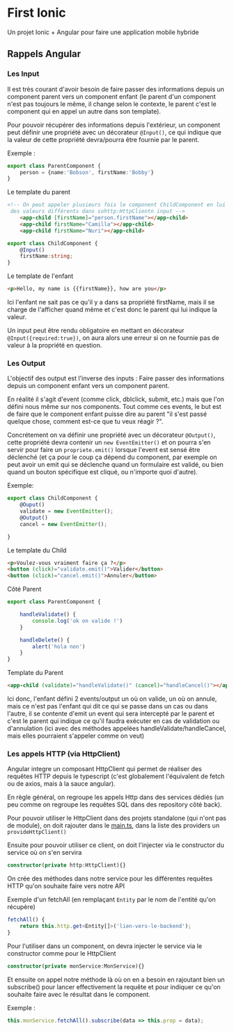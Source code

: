 # First Ionic

Un projet Ionic + Angular pour faire une application mobile hybride


## Rappels Angular
### Les Input
Il est très courant d'avoir besoin de faire passer des informations depuis un component parent vers un component enfant (le parent d'un component n'est pas toujours le même, il change selon le contexte, le parent c'est le component qui en appel un autre dans son template).

Pour pouvoir récupérer des informations depuis l'extérieur, un component peut définir une propriété avec un décorateur `@Input()`, ce qui indique que la valeur de cette propriété devra/pourra être fournie par le parent.

Exemple :
```ts
export class ParentComponent {
    person = {name:'Bobson', firstName:'Bobby'}
}
```
Le template du parent
```html
<!-- On peut appeler plusieurs fois le component ChildComponent en lui donnant
 des valeurs différents dans sohttp:HttpClientn input -->
    <app-child [firstName]="person.firstName"></app-child>
    <app-child firstName="Camilla"></app-child>
    <app-child firstName="Nuri"></app-child>
```

```ts
export class ChildComponent {
    @Input()
    firstName:string;
}
```
Le template de l'enfant
```html
<p>Hello, my name is {{firstName}}, how are you</p>
```
Ici l'enfant ne sait pas ce qu'il y a dans sa propriété firstName, mais il se charge de l'afficher quand même et c'est donc le parent qui lui indique la valeur.

Un input peut être rendu obligatoire en mettant en décorateur `@Input({required:true})`, on aura alors une erreur si on ne fournie pas de valeur à la propriété en question.

### Les Output
L'objectif des output est l'inverse des inputs : Faire passer des informations depuis un component enfant vers un component parent.

En réalité il s'agit d'event (comme click, dblclick, submit, etc.) mais que l'on défini nous même sur nos components. Tout comme ces events, le but est de faire que le component enfant puisse dire au parent "il s'est passé quelque chose, comment est-ce que tu veux réagir ?".

Concrétement on va définir une propriété avec un décorateur `@Output()`, cette propriété devra contenir un `new EventEmitter()` et on pourra s'en servir pour faire un `propriete.emit()` lorsque l'event est sensé être déclenché (et ça pour le coup ça dépend du component, par exemple on peut avoir un emit qui se déclenche quand un formulaire est validé, ou bien quand un bouton spécifique est cliqué, ou n'importe quoi d'autre).

Exemple: 
```ts
export class ChildComponent {
    @Ouput()
    validate = new EventEmitter();
    @Output()
    cancel = new EventEmitter();

}
```
Le template du Child
```html
<p>Voulez-vous vraiment faire ça ?</p>
<button (click)="validate.emit()">Valider</button>
<button (click)="cancel.emit()">Annuler</button>
```

Côté Parent
```ts
export class ParentComponent {

    handleValidate() {
        console.log('ok on valide !')
    }

    handleDelete() {
        alert('hola non')
    }
}
```
Template du Parent
```html
<app-child (validate)="handleValidate()" (cancel)="handleCancel()"></app-child>
```

Ici donc, l'enfant défini 2 events/output un où on valide, un où on annule, mais ce n'est pas l'enfant qui dit ce qui se passe dans un cas ou dans l'autre, il se contente d'emit un event qui sera intercepté par le parent et c'est le parent qui indique ce qu'il faudra exécuter en cas de validation ou d'annulation (ici avec des méthodes appelées handleValidate/handleCancel, mais elles pourraient s'appeler comme on veut)


### Les appels HTTP (via HttpClient)

Angular integre un composant HttpClient qui permet de réaliser des requêtes HTTP depuis le typescript (c'est globalement l'équivalent de fetch ou de axios, mais à la sauce angular).

En règle général, on regroupe les appels Http dans des services dédiés (un peu comme on regroupe les requêtes SQL dans des repository côté back).

Pour pouvoir utiliser le HttpClient dans des projets standalone (qui n'ont pas de module), on doit rajouter dans le [main.ts](src/main.ts), dans la liste des providers un `provideHttpClient()`

Ensuite pour pouvoir utiliser ce client, on doit l'injecter via le constructor du service où on s'en servira 
```ts
constructor(private http:HttpClient){}
```
On crée des méthodes dans notre service pour les différentes requêtes HTTP qu'on souhaite faire vers notre API

Exemple d'un fetchAll (en remplaçant `Entity` par le nom de l'entité qu'on récupère)
```ts
fetchAll() {
    return this.http.get<Entity[]>('lien-vers-le-backend');
}
```

Pour l'utiliser dans un component, on devra injecter le service via le constructor comme pour le HttpClient

```ts
constructor(private monService:MonService){}
```

Et ensuite on appel notre méthode là où on en a besoin en rajoutant bien un subscribe() pour lancer effectivement la requête et pour indiquer ce qu'on souhaite faire avec le résultat dans le component.

Exemple :

```ts
this.monService.fetchAll().subscribe(data => this.prop = data);
```